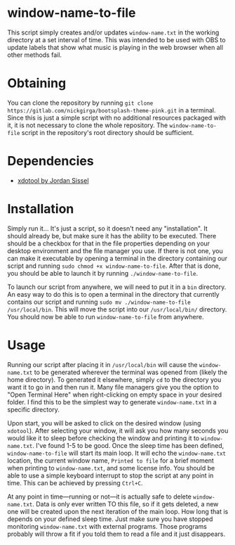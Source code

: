 # window-name-to-file
This script simply creates and/or updates `window-name.txt` in the working directory at a set interval of time. This was intended to be used with OBS to update labels that show what music is playing in the web browser when all other methods fail.

# Obtaining
You can clone the repository by running `git clone https://gitlab.com/nickgirga/bootsplash-theme-pink.git` in a terminal. Since this is just a simple script with no additional resources packaged with it, it is not necessary to clone the whole repository. The `window-name-to-file` script in the repository's root directory should be sufficient.

# Dependencies
 - [xdotool by Jordan Sissel](https://github.com/jordansissel/xdotool)

# Installation
Simply run it... It's just a script, so it doesn't need any "installation". It should already be, but make sure it has the ability to be executed. There should be a checkbox for that in the file properties depending on your desktop environment and the file manager you use. If there is not one, you can make it executable by opening a terminal in the directory containing our script and running `sudo chmod +x window-name-to-file`. After that is done, you should be able to launch it by running `./window-name-to-file`.

To launch our script from anywhere, we will need to put it in a `bin` directory. An easy way to do this is to open a terminal in the directory that currently contains our script and running `sudo mv ./window-name-to-file /usr/local/bin`. This will move the script into our `/usr/local/bin/` directory. You should now be able to run `window-name-to-file` from anywhere.

# Usage
Running our script after placing it in `/usr/local/bin` will cause the `window-name.txt` to be generated wherever the terminal was opened from (likely the home directory). To generated it elsewhere, simply `cd` to the directory you want it to go in and then run it. Many file managers give you the option to "Open Terminal Here" when right-clicking on empty space in your desired folder. I find this to be the simplest way to generate `window-name.txt` in a specific directory.

Upon start, you will be asked to click on the desired window (using `xdotool`). After selecting your window, it will ask you how many seconds you would like it to sleep before checking the window and printing it to `window-name.txt`. I've found 1-5 to be good. Once the sleep time has been defined, `window-name-to-file` will start its main loop. It will echo the `window-name.txt` location, the current window name, `Printed to file` for a brief moment when printing to `window-name.txt`, and some license info. You should be able to use a simple keyboard interrupt to stop the script at any point in time. This can be achieved by pressing `Ctrl+C`.

At any point in time—running or not—it is actually safe to delete `window-name.txt`. Data is only ever written TO this file, so if it gets deleted, a new one will be created upon the next iteration of the main loop. How long that is depends on your defined sleep time. Just make sure you have stopped monitoring `window-name.txt` with external programs. Those programs probably will throw a fit if you told them to read a file and it just disappears.